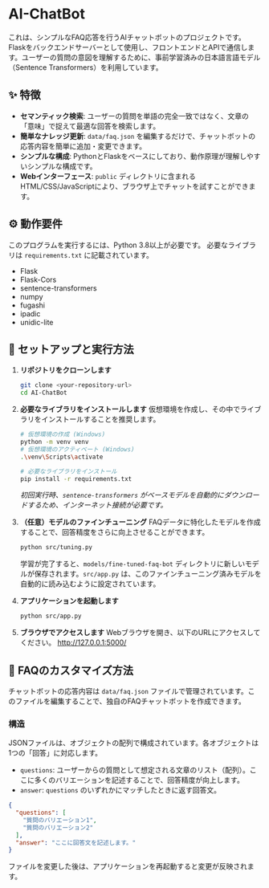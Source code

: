 # AI-ChatBot

これは、シンプルなFAQ応答を行うAIチャットボットのプロジェクトです。Flaskをバックエンドサーバーとして使用し、フロントエンドとAPIで通信します。ユーザーの質問の意図を理解するために、事前学習済みの日本語言語モデル（Sentence Transformers）を利用しています。

## ✨ 特徴

-   **セマンティック検索**: ユーザーの質問を単語の完全一致ではなく、文章の「意味」で捉えて最適な回答を検索します。
-   **簡単なナレッジ更新**: `data/faq.json` を編集するだけで、チャットボットの応答内容を簡単に追加・変更できます。
-   **シンプルな構成**: PythonとFlaskをベースにしており、動作原理が理解しやすいシンプルな構成です。
-   **Webインターフェース**: `public` ディレクトリに含まれるHTML/CSS/JavaScriptにより、ブラウザ上でチャットを試すことができます。

## ⚙️ 動作要件

このプログラムを実行するには、Python 3.8以上が必要です。
必要なライブラリは `requirements.txt` に記載されています。

-   Flask
-   Flask-Cors
-   sentence-transformers
-   numpy
-   fugashi
-   ipadic
-   unidic-lite

## 🚀 セットアップと実行方法

1.  **リポジトリをクローンします**
    ```bash
    git clone <your-repository-url>
    cd AI-ChatBot
    ```

2.  **必要なライブラリをインストールします**
    仮想環境を作成し、その中でライブラリをインストールすることを推奨します。
    ```bash
    # 仮想環境の作成 (Windows)
    python -m venv venv
    # 仮想環境のアクティベート (Windows)
    .\venv\Scripts\activate
    
    # 必要なライブラリをインストール
    pip install -r requirements.txt
    ```
    *初回実行時、`sentence-transformers` がベースモデルを自動的にダウンロードするため、インターネット接続が必要です。*

3.  **（任意）モデルのファインチューニング**
    FAQデータに特化したモデルを作成することで、回答精度をさらに向上させることができます。
    ```bash
    python src/tuning.py
    ```
    学習が完了すると、`models/fine-tuned-faq-bot` ディレクトリに新しいモデルが保存されます。`src/app.py` は、このファインチューニング済みモデルを自動的に読み込むように設定されています。

4.  **アプリケーションを起動します**
    ```bash
    python src/app.py
    ```

5.  **ブラウザでアクセスします**
    Webブラウザを開き、以下のURLにアクセスしてください。
    http://127.0.0.1:5000/

## 📝 FAQのカスタマイズ方法

チャットボットの応答内容は `data/faq.json` ファイルで管理されています。このファイルを編集することで、独自のFAQチャットボットを作成できます。

### 構造

JSONファイルは、オブジェクトの配列で構成されています。各オブジェクトは1つの「回答」に対応します。

-   `questions`: ユーザーからの質問として想定される文章のリスト（配列）。ここに多くのバリエーションを記述することで、回答精度が向上します。
-   `answer`: `questions` のいずれかにマッチしたときに返す回答文。

```json
{
  "questions": [
    "質問のバリエーション1",
    "質問のバリエーション2"
  ],
  "answer": "ここに回答文を記述します。"
}
```

ファイルを変更した後は、アプリケーションを再起動すると変更が反映されます。